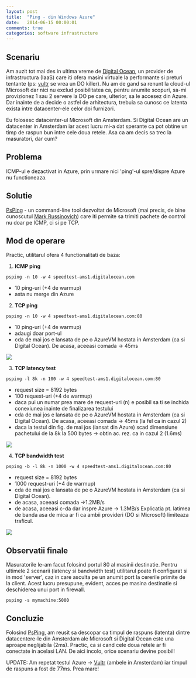 ```yaml
---
layout: post
title:  "Ping - din Windows Azure"
date:   2014-06-15 00:00:01
comments: true
categories: software infrastructure
---
```


## Scenariu ##

Am auzit tot mai des in ultima vreme de [Digital Ocean](https://www.digitalocean.com/), un provider de infrastructura (IaaS) care iti ofera masini virtuale la performante si preturi tentante (ps: [vultr](https://www.vultr.com/) se vrea un DO killer). Nu am de gand sa renunt la cloud-ul Microsoft dar nici nu exclud posibilitatea ca, pentru anumite scopuri, sa-mi provizionez 1 sau 2 servere la DO pe care, ulterior, sa le accesez din Azure. Dar inainte de a decide o astfel de arhitectura, trebuia sa cunosc ce latenta exista intre datacenter-ele celor doi furnizori.

Eu folosesc datacenter-ul Microsoft din Amsterdam. Si Digital Ocean are un datacenter in Amsterdam iar acest lucru mi-a dat sperante ca pot obtine un timp de raspun bun intre cele doua retele. Asa ca am decis sa trec la masuratori, dar cum?

## Problema ##

ICMP-ul e dezactivat in Azure, prin urmare nici 'ping'-ul spre/dispre Azure nu functioneaza.

## Solutie ##

[PsPing](http://technet.microsoft.com/en-us/sysinternals/jj729731.aspx) - un command-line tool dezvoltat de Microsoft (mai precis, de bine cunoscutul [Mark Russinovich](http://en.wikipedia.org/wiki/Mark_Russinovich)) care iti permite sa trimiti pachete de control nu doar pe ICMP, ci si pe TCP.

## Mod de operare ##

Practic, utilitarul ofera 4 functionalitati de baza:

1. **ICMP ping**

 `psping -n 10 -w 4 speedtest-ams1.digitalocean.com`
 - 10 ping-uri (+4 de warmup)
 - asta nu merge din Azure
	
2. **TCP ping**
	
 `psping -n 10 -w 4 speedtest-ams1.digitalocean.com:80`
 - 10 ping-uri (+4 de warmup)
 - adaugi doar port-ul
 - cda de mai jos e lansata de pe o AzureVM hostata in Amsterdam (ca si Digital Ocean). De acasa, aceeasi comada -> 45ms
	
 ![](https://dl.dropboxusercontent.com/u/43065769/blog/images/2014/psping1.png)

3. **TCP latency test**
	
 `psping -l 8k -n 100 -w 4 speedtest-ams1.digitalocean.com:80`
 - request size = 8192 bytes
 - 100 request-uri (+4 de warmup)
 - daca pui un numar prea mare de request-uri (n) e posibil sa ti se inchida conexiunea inainte de finalizarea testului
 - cda de mai jos e lansata de pe o AzureVM hostata in Amsterdam (ca si Digital Ocean). De acasa, aceeasi comada -> 45ms (la fel ca in cazul 2)
 - daca la testul din fig. de mai jos (lansat din Azure) scad dimensiune pachetului de la 8k la 500 bytes -> obtin ac. rez. ca in cazul 2 (1.6ms)

 ![](https://dl.dropboxusercontent.com/u/43065769/blog/images/2014/psping2.png)
	
4. **TCP bandwidth test**
	
 `psping -b -l 8k -n 1000 -w 4 speedtest-ams1.digitalocean.com:80`
 - request size = 8192 bytes
 - 1000 request-uri (+4 de warmup)
 - cda de mai jos e lansata de pe o AzureVM hostata in Amsterdam (ca si Digital Ocean). 
  - de acasa, aceeasi comada ->1.2MB/s
  - de acasa, aceeasi c-da dar inspre Azure -> 1.3MB/s
 Explicatia pt. latimea de banda asa de mica ar fi ca ambii provideri (DO si Microsoft) limiteaza traficul.

 ![](https://dl.dropboxusercontent.com/u/43065769/blog/images/2014/psping3.png)

## Observatii finale ##

Masuratorile le-am facut folosind portul 80 al masinii destinatie. Pentru ultimele 2 scenarii (latency si bandwidth test) utilitarul poate fi configurat si in mod 'server', caz in care asculta pe un anumit port la cererile primite de la client. Acest lucru presupune, evident, acces pe masina destinatie si deschiderea unui port in firewall.

 `psping -s mymachine:5000` 

## Concluzie ##

Folosind [PsPing](http://technet.microsoft.com/en-us/sysinternals/jj729731.aspx), am reusit sa descopar ca timpul de raspuns (latenta) dintre datacentere-le din Amsterdam ale Microsoft si Digital Ocean este una aproape neglijabila (2ms). Practic, ca si cand cele doua retele ar fi conectate in acelasi LAN. 
De aici incolo, orice scenariu devine posibil!

UPDATE: Am repetat testul Azure -> [Vultr](https://www.vultr.com/) (ambele in Amsterdam) iar timpul de raspuns a fost de 77ms. Prea mare!